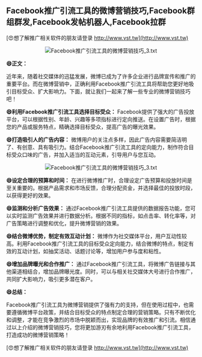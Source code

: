## **Facebook推广引流工具的微博营销技巧,Facebook群组群发,Facebook发帖机器人,Facebook拉群**

[😍想了解推广相关软件的朋友请登录 http://www.vst.tw](http://www.vst.tw)

 <center><img src="https://vst.tw/MP4/tuiguang/png/7.png" alt="Facebook推广引流工具的微博营销技巧_3.txt"></center>

**😄正文：**

近年来，随着社交媒体的迅猛发展，微博已成为了许多企业进行品牌宣传和推广的重要平台。而在微博营销中，正确利用Facebook推广引流工具将帮助您更好地吸引目标受众、扩大影响力。下面，就让我们一起来了解一些专业的微博营销技巧吧！

**😄利用Facebook推广引流工具选择目标受众：**
Facebook提供了强大的广告投放平台，可以根据性别、年龄、兴趣等多项指标进行定向推送。在设置广告时，根据您的产品或服务特点，精确选择目标受众，提高广告的曝光效果。

**😄打造吸引人的广告内容：**
微博用户的关注点多样，因此广告内容需要简洁明了、有创意、具有吸引力。结合Facebook推广引流工具的定向能力，制作符合目标受众口味的广告，并加入适当的互动元素，引导用户与您互动。

 <center><img src="https://vst.tw/MP4/tuiguang/png/2.png" alt="Facebook推广引流工具的微博营销技巧_3.txt"></center>

**😄设定合理的预算和时间：**
在进行微博推广时，合理设定广告预算和投放时间是至关重要的。根据产品需求和市场反馈，合理分配资金，并选择最佳的投放时段，以获得更好的效果。

**😄监测和分析广告效果：**
通过Facebook推广引流工具提供的数据报告功能，您可以实时监测广告效果并进行数据分析。根据不同的指标，如点击率、转化率等，对广告策略进行调整和优化，提升微博营销的效果。

**😄结合微博优势，制定有效互动计划：**
微博作为社交媒体平台，用户互动性较高。利用Facebook推广引流工具的目标受众定向能力，结合微博的特点，制定有效的互动计划，如抽奖活动、话题讨论等，增加用户参与度和粘性。

**😄增加品牌曝光和合作推广：**
通过Facebook推广引流工具，将微博广告链接与其他渠道相结合，增加品牌曝光度。同时，可以与相关社交媒体大号进行合作推广，共同扩大影响力，吸引更多潜在客户。

**😄总结：**

Facebook推广引流工具为微博营销提供了强有力的支持，但在使用过程中，也需要遵循微博平台政策，并结合目标受众的特点制定合理的营销策略。只有不断优化和调整，才能在竞争激烈的市场中脱颖而出，实现品牌的有效推广和引流。相信通过以上介绍的微博营销技巧，您将更加游刃有余地利用Facebook推广引流工具，打造成功的微博营销策略！

[😍想了解推广相关软件的朋友请登录 http://www.vst.tw](http://www.vst.tw)



